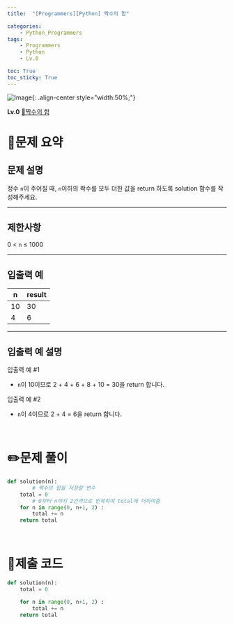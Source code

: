 ```yaml
---
title:  "[Programmers][Python] 짝수의 합"

categories: 
    - Python_Programmers
tags: 
    - Programmers
    - Python
    - Lv.0

toc: True
toc_sticky: True
---
```

![Image](https://github.com/user-attachments/assets/61171657-416b-4bc4-a74a-f29ecd4b43b5){: .align-center style="width:50%;"}

**Lv.0**
[🔗짝수의 합](https://school.programmers.co.kr/learn/courses/30/lessons/120831)

# 📝문제 요약
## 문제 설명

정수 `n`이 주어질 때, `n`이하의 짝수를 모두 더한 값을 return 하도록 solution 함수를 작성해주세요.

---

## 제한사항

0 < `n` ≤ 1000

---

## 입출력 예

| n | result |
| --- | --- |
| 10 | 30 |
| 4 | 6 |

---

## 입출력 예 설명

입출력 예 #1

- `n`이 10이므로 2 + 4 + 6 + 8 + 10 = 30을 return 합니다.

입출력 예 #2

- `n`이 4이므로 2 + 4 = 6을 return 합니다.


<br>

# ✏️문제 풀이
```python
def solution(n):
		# 짝수의 합을 저장할 변수
    total = 0
		# 0부터 n까지 2간격으로 반복하여 total에 더하여줌
    for n in range(0, n+1, 2) :
        total += n
    return total
```

<br>

# 💯제출 코드
```python
def solution(n):
    total = 0

    for n in range(0, n+1, 2) :
        total += n
    return total
```